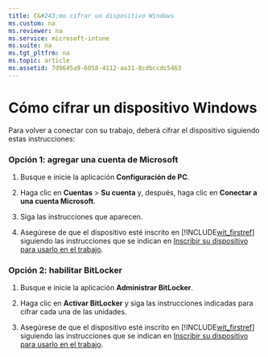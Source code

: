```yaml
---
title: C&#243;mo cifrar un dispositivo Windows
ms.custom: na
ms.reviewer: na
ms.service: microsoft-intune
ms.suite: na
ms.tgt_pltfrm: na
ms.topic: article
ms.assetid: 7d9645a9-6058-4112-aa31-8cdbccdc5463
---
```

# C&#243;mo cifrar un dispositivo Windows
Para volver a conectar con su trabajo, deberá cifrar el dispositivo siguiendo estas instrucciones:

### Opción 1: agregar una cuenta de Microsoft

1.  Busque e inicie la aplicación **Configuración de PC**.

2.  Haga clic en **Cuentas** &gt; **Su cuenta** y, después, haga clic en **Conectar a una cuenta Microsoft**.

3.  Siga las instrucciones que aparecen.

4.  Asegúrese de que el dispositivo esté inscrito en [!INCLUDE[wit_firstref](../Token/wit_firstref_md.md)] siguiendo las instrucciones que se indican en [Inscribir su dispositivo para usarlo en el trabajo](http://go.microsoft.com/fwlink/?LinkId=519071).

### Opción 2: habilitar BitLocker

1.  Busque e inicie la aplicación **Administrar BitLocker**.

2.  Haga clic en **Activar BitLocker** y siga las instrucciones indicadas para cifrar cada una de las unidades.

3.  Asegúrese de que el dispositivo esté inscrito en [!INCLUDE[wit_firstref](../Token/wit_firstref_md.md)] siguiendo las instrucciones que se indican en [Inscribir su dispositivo para usarlo en el trabajo](http://go.microsoft.com/fwlink/?LinkId=519071).

